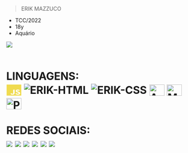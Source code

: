  >ERIK MAZZUCO
- TCC/2022
- 18y
- Aquário
<div align="left">
  <a href="https://github.com/ErikMazzuco">
  <img height="250em" src="https://github-readme-stats.vercel.app/api?username=ErikMazzuco&show_icons=true&theme=dark&include_all_commits=true&count_private=true"/>
<!--  <img height="120em" src="https://github-readme-stats.vercel.app/api/top-langs/?username=ErikMazzuco&layout=compact&langs_count=7&theme=dark"/>-->
</a> 
</div>
<div style="display: inline_block"><br>
<h1 title="SOMENTE BÁSICO">LINGUAGENS: </br>
<img align="center" title="JAVA SCRIPT" alt="ERIK-Js" height="30" width="40" src="https://raw.githubusercontent.com/devicons/devicon/master/icons/javascript/javascript-plain.svg">
  <img align="center" title="HTML5"alt="ERIK-HTML" height="30" width="40" src="https://cdn.jsdelivr.net/gh/devicons/devicon/icons/html5/html5-plain.svg">
  <img align="center" title="CSS" alt="ERIK-CSS" height="30" width="40" src="https://cdn.jsdelivr.net/gh/devicons/devicon/icons/css3/css3-plain.svg">
  <img align="center" title="ANDROID" height="30" width="40" src="https://cdn.jsdelivr.net/gh/devicons/devicon/icons/android/android-plain.svg" />
  <img align="center" title="MYSQL" height="30" width="40"src="https://cdn.jsdelivr.net/gh/devicons/devicon/icons/mysql/mysql-original.svg" />
   <img align="center" title="PHP" height="30" width="40" src="https://cdn.jsdelivr.net/gh/devicons/devicon/icons/php/php-plain.svg" />                          
</div></h1>           
 <h1 title="SOU TIMIDO!" >REDES SOCIAIS:</br>
<div>
  <a title="ERIK MAZZUCO" href="https://www.youtube.com/channel/UCDiZI8C5fvnYtiht-28jvkQ" target="_blank"><img src="https://img.shields.io/badge/YouTube-FF0000? style=&logo=youtube&logoColor=white"target="_blank"></a>
 <a title="ERIK MAZZUCO"  href="https://www.instagram.com/erikmazzuco/"target="_blank"><img src="https://img.shields.io/badge/-Instagram-%23E4405F?style=&logo=instagram&logoColor=white" target="_blank"></a>
<a title="ERIK MAZZUCO"  href="https://www.twitch.tv/erikmazzuco"target="_blank"><img src="https://img.shields.io/badge/Twitch-9146FF?style=&logo=twitch&logoColor=white" target="_blank"></a>
<a title="ERIK MAZZUCO"  href="https://discordapp.com/users/ErikMazzuco#2437" target="_blank"><img src="https://img.shields.io/badge/Discord-7289DA?style=for-the- badge&logo=discord&logoColor=white"target="_blank"></a>
  <a title="ERIK MAZZUCO"  href ="erikmazzucomatheus789@gmail.com"><img src="https://img.shields.io/badge/-Gmail-%23333?style=&logo=gmail&logoColor=white"destino="_blank"></a>
  <a title="ERIK MAZZUCO"  href="https://www.linkedin.com/in/erik-matheus-588819205/"target="_blank"><img src="https://img.shields.io/badge/-LinkedIn-%230077B5?style=for-the- badge&logo=linkedin&logoColor=white"target="_blank"></a>
</div></h1>
